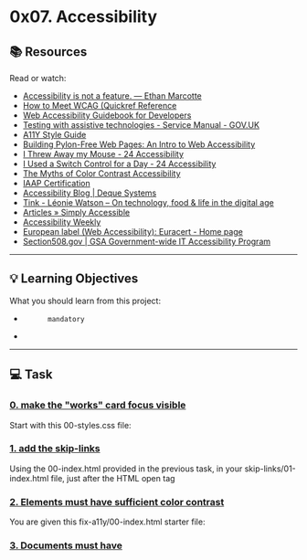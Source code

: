# 0x07. Accessibility

## :books: Resources
Read or watch:
* [Accessibility is not a feature. — Ethan Marcotte](https://intranet.hbtn.io/rltoken/UTlxQ9qb213Y6SP7kuCsPQ)
* [How to Meet WCAG (Quickref Reference](https://intranet.hbtn.io/rltoken/8c9nVrmNWVJ--pUn1dmKVQ)
* [Web Accessibility Guidebook for Developers](https://intranet.hbtn.io/rltoken/l-XGxAh6sCv8_IahP5izxg)
* [Testing with assistive technologies - Service Manual - GOV.UK](https://intranet.hbtn.io/rltoken/bMm4g4OpeE-Iqxdtzlu0ig)
* [A11Y Style Guide](https://intranet.hbtn.io/rltoken/1q0B-A6MYnUuTPZOdKgIsg)
* [Building Pylon-Free Web Pages: An Intro to Web Accessibility](https://intranet.hbtn.io/rltoken/66RMpeHXTYIc7NgoMHPihQ)
* [I Threw Away my Mouse - 24 Accessibility](https://intranet.hbtn.io/rltoken/8PcPbGbZvmBtnn9dTB2LLQ)
* [I Used a Switch Control for a Day - 24 Accessibility](https://intranet.hbtn.io/rltoken/B7CCmybCPdoR-vy0Ljf_Kw)
* [The Myths of Color Contrast Accessibility](https://intranet.hbtn.io/rltoken/RHFJ-QN-x6sBgYDHNmAmhg)
* [IAAP Certification](https://intranet.hbtn.io/rltoken/lEgyRyRG4A4RFaD6R-RT2A)
* [Accessibility Blog | Deque Systems](https://intranet.hbtn.io/rltoken/F6MKiJDGC7oahx5l1PG4tA)
* [Tink - Léonie Watson – On technology, food & life in the digital age](https://intranet.hbtn.io/rltoken/e2vhJAVwJgCSj_qWh5d9OA)
* [Articles » Simply Accessible](https://intranet.hbtn.io/rltoken/JMoCv9TlEIkMM6KGXcBIlA)
* [Accessibility Weekly](https://intranet.hbtn.io/rltoken/46XM-mspubGF2aZaPLtlTQ)
* [European label (Web Accessibility): Euracert - Home page](https://intranet.hbtn.io/rltoken/DsxGlFcMObADMOuJ6y8nDw)
* [Section508.gov | GSA Government-wide IT Accessibility Program](https://intranet.hbtn.io/rltoken/bwPuWIeb6MMZCopmv5KJOA)

---
## :bulb: Learning Objectives
What you should learn from this project:


*           mandatory
*         

---
## :computer: Task

### [0. make the "works" card focus visible](./keyboard/01-styles.css)
Start with this 00-styles.css file:


### [1. add the skip-links](./skip-links/01-index.html)
Using the 00-index.html provided in the previous task, in your skip-links/01-index.html file, just after the <body> HTML open tag


### [2. Elements must have sufficient color contrast](./fix-a11y/01-index.html)
You are given this fix-a11y/00-index.html starter file:


### [3. Documents must have <title> element to aid in navigation](./fix-a11y/02-index.html)
Taking your code from the previous task, in your fix-a11y/02-index.html file


### [4. <html> element must have a lang attribute](./fix-a11y/03-index.html)
Taking your code from the previous task, in your fix-a11y/03-index.html file


### [5. Images must have alternate text](./fix-a11y/04-index.html)
Taking your code from the previous task, in your fix-a11y/04-index.html file
 * Locate the img that points to the logo.png
 * Add an alt attribute with the text Name of the logo
 * Locate the img that points to the hero-img.png
 * Add an empty alt (decorative image)


### [6. Form elements must have labels](./fix-a11y/05-index.html)
Taking your code from the previous task, in your fix-a11y/05-index.html file, locate the form


### [7. Links must have discernible text](./fix-a11y/06-index.html)
In your fix-a11y/06-index.html file
 * Locate thefacebook-icon and add an aria-label on the a with the text Facebook
 * Locate the twitter-icon and add an aria-label on the a with the text Twitter


### [8. Zooming and scaling must not be disabled](./fix-a11y/07-index.html)
In your fix-a11y/07-index.html file


### [9. Heading levels should only increase by one and all page content must be contained by landmarks](./fix-a11y/08-index.html)
You can install the headingsMap extension to have a visual representation of your headings.


### [10. Document must have one main landmark](./fix-a11y/09-index.html)
You can install the Landmarks extension to visually locate the landmarks on your pages.


### [11. More than 2 elements become list](./fix-a11y/10-index.html)
Automated tools can’t always alert about elements that should exist as a list.

---

## Author
* **Cristian David Pineda Vargas** - [Cristiand187](https://github.com/Cristiand187)